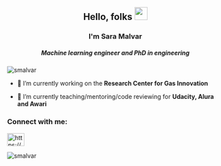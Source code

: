 <h2 align="center">Hello, folks <img src="https://raw.githubusercontent.com/MartinHeinz/MartinHeinz/master/wave.gif" width="30px">
</h2>
<h3 align="center">I'm Sara Malvar</h2>
<h5 align="center">Machine learning engineer and PhD in engineering</h5>
<p align="left"> <img src="https://komarev.com/ghpvc/?username=smalvar&label=Profile%20views&color=0e75b6&style=flat" alt="smalvar" /> </p>



- 🔭 I’m currently working on the **Research Center for Gas Innovation**

- 🌱 I’m currently teaching/mentoring/code reviewing for **Udacity, Alura and Awari**


<h3 align="left">Connect with me:</h3>
<p align="left">
<a href="https://linkedin.com/in/https://www.linkedin.com/in/saramalvar/" target="blank"><img align="center" src="https://cdn.jsdelivr.net/npm/simple-icons@3.0.1/icons/linkedin.svg" alt="https://www.linkedin.com/in/saramalvar/" height="30" width="40" /></a>
</p>

<p><img align="center" src="https://github-readme-stats.vercel.app/api/top-langs?username=smalvar&show_icons=true&locale=en&layout=compact" alt="smalvar" /></p>

